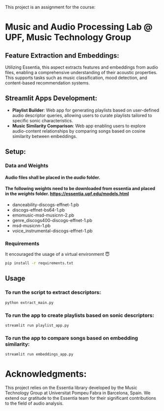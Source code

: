 This project is an assignment for the course:
# Music and Audio Processing Lab @ UPF, Music Technology Group
## Feature Extraction and Embeddings: 

Utilizing Essentia, this aspect extracts features and embeddings from audio files, enabling a comprehensive understanding of their acoustic properties. This supports tasks such as music classification, mood detection, and content-based recommendation systems.

## Streamlit Apps Development:

- **Playlist Builder**: Web app for generating playlists based on user-defined audio descriptor queries, allowing users to curate playlists tailored to specific sonic characteristics.
- **Music Similarity Comparison**: Web app enabling users to explore audio-content relationships by comparing songs based on cosine similarity between embeddings.

## Setup:
###  Data and Weights
#### Audio files shall be placed in the *audio* folder.

####  The following weights need to be downloaded from essentia and placed in the *weights* folder. https://essentia.upf.edu/models.html

- danceability-discogs-effnet-1.pb
- discogs-effnet-bs64-1.pb
- emomusic-msd-musicnn-2.pb
- genre_discogs400-discogs-effnet-1.pb
- msd-musicnn-1.pb
- voice_instrumental-discogs-effnet-1.pb

### Requirements
It encouraged the usage of a virtual environment :innocent:
```bash
pip install -r requirements.txt
```

## Usage
### To run the script to extract descriptors:
```bash
python extract_main.py
```

### To run the app to create playlists based on sonic descriptors:
```bash
streamlit run playlist_app.py
```

### To run the app to compare songs based on embedding similarity:
```bash
streamlit run embeddings_app.py
```

# Acknowledgments:
This project relies on the Essentia library developed by the Music Technology Group at Universitat Pompeu Fabra in Barcelona, Spain. We extend our gratitude to the Essentia team for their significant contributions to the field of audio analysis.